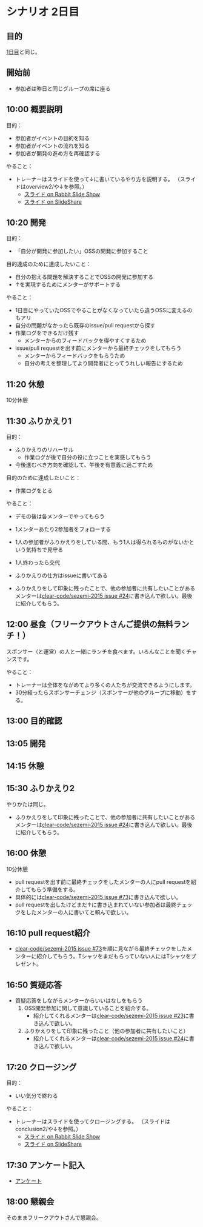 # シナリオ 2日目

## 目的

[1日目](scenario2.md)と同じ。

## 開始前

  * 参加者は昨日と同じグループの席に座る

## 10:00 概要説明

目的：

  * 参加者がイベントの目的を知る
  * 参加者がイベントの流れを知る
  * 参加者が開発の進め方を再確認する

やること：

  * トレーナーはスライドを使って↓に書いているやり方を説明する。
    （スライドはoverview2/や↓を参照。）
    * [スライド on Rabbit Slide Show](http://slide.rabbit-shocker.org/authors/kou/sezemi-2015-oss-hack-weekend-overview2/)
    * [スライド on SlideShare](http://www.slideshare.net/kou/sezemi-2015-oss-hack-weekend-overview2)

## 10:20 開発

目的：

  * 「自分が開発に参加したい」OSSの開発に参加すること

目的達成のために達成したいこと：

  * 自分の抱える問題を解決することでOSSの開発に参加する
  * ↑を実現するためにメンターがサポートする

やること：

  * 1日目にやっていたOSSでやることがなくなっていたら違うOSSに変えるのもアリ
  * 自分の問題がなかったら既存のissue/pull requestから探す
  * 作業ログをできるだけ残す
    * メンターからのフィードバックを得やすくするため
  * issue/pull requestを出す前にメンターから最終チェックをしてもらう
    * メンターからフィードバックをもらうため
    * 自分の考えを整理してより開発者にとってうれしい報告にするため

## 11:20 休憩

10分休憩

## 11:30 ふりかえり1

目的：

  * ふりかえりのリハーサル
    * 作業ログが後で自分の役に立つことを実感してもらう
  * 今後進むべき方向を確認して、午後を有意義に過ごすため

目的のために達成したいこと：

  * 作業ログをとる

やること：

  * デモの後は各メンターでやってもらう
  * 1メンターあたり2参加者をフォローする
  * 1人の参加者がふりかえりをしている間、もう1人は得られるものがないかという気持ちで見守る
  * 1人終わったら交代
  * ふりかえりの仕方はissueに書いてある

  * ふりかえりをして印象に残ったことで、他の参加者に共有したいことがあるメンターは[clear-code/sezemi-2015 issue #24](https://github.com/clear-code/sezemi-2015/issues/24)に書き込んで欲しい。最後に紹介してもらう。

## 12:00 昼食（フリークアウトさんご提供の無料ランチ！）

スポンサー（と運営）の人と一緒にランチを食べます。いろんなことを聞くチャ
ンスです。

やること：
  * トレーナーは全体をながめてより多くの人たちが交流できるようにします。
  * 30分経ったらスポンサーチェンジ（スポンサーが他のグループに移動）をする。

## 13:00 目的確認

## 13:05 開発

## 14:15 休憩

## 15:30 ふりかえり2

やりかたは同じ。

  * ふりかえりをして印象に残ったことで、他の参加者に共有したいことがあるメンターは[clear-code/sezemi-2015 issue #24](https://github.com/clear-code/sezemi-2015/issues/24)に書き込んで欲しい。最後に紹介してもらう。

## 16:00 休憩

10分休憩

  * pull requestを出す前に最終チェックをしたメンターの人にpull requestを紹介してもらう準備をする。
  * 具体的には[clear-code/sezemi-2015 issue #73](https://github.com/clear-code/sezemi-2015/issues/73)に書き込んで欲しい。
  * pull requestを出したけどまだ↑に書き込まれていない参加者は最終チェックをしたメンターの人に書いてと頼んで欲しい。

## 16:10 pull request紹介

  * [clear-code/sezemi-2015 issue #73](https://github.com/clear-code/sezemi-2015/issues/73)を順に見ながら最終チェックをしたメンターに紹介してもらう。Tシャツをまだもらっていない人にはTシャツをプレゼント。

## 16:50 質疑応答

  * 質疑応答をしながらメンターからいいはなしをもらう
    1. OSS開発参加に関して意識していることを紹介する。
       * 紹介してくれるメンターは[clear-code/sezemi-2015 issue #23](https://github.com/clear-code/sezemi-2015/issues/23)に書き込んで欲しい。
    2. ふりかえりをして印象に残ったこと（他の参加者に共有したいこと）
       * 紹介してくれるメンターは[clear-code/sezemi-2015 issue #24](https://github.com/clear-code/sezemi-2015/issues/24)に書き込んで欲しい。

## 17:20 クロージング

目的：

  * いい気分で終わる

やること：

  * トレーナーはスライドを使ってクロージングする。
    （スライドはconclusion2/や↓を参照。）
    * [スライド on Rabbit Slide Show](http://slide.rabbit-shocker.org/authors/kou/sezemi-2015-oss-hack-weekend-conclusion2/)
    * [スライド on SlideShare](http://www.slideshare.net/kou/sezemi-2015-oss-hack-weekend-conclusion2)

## 17:30 アンケート記入

  * [アンケート](https://creativesurvey.com/reply/18e6ba5642431a5c552835e64bcc19)

## 18:00 懇親会

そのままフリークアウトさんで懇親会。
